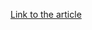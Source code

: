 [Link to the article](https://www.trendmicro.com/en_us/research/24/g/ndr-key-to-cyber-pest-control.html)
